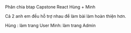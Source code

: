 Phân chia btap Capstone React Hùng + Minh

Cả 2 anh em đều hỗ trợ nhau để làm bài làm hoàn thiện hơn.

Hùng : làm trang User
Minh: làm trang Admin 
